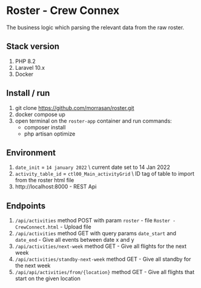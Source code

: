 # Roster - Crew Connex
The business logic which parsing the relevant data from the raw roster.

## Stack version
1. PHP 8.2
2. Laravel 10.x
3. Docker

## Install / run
1. git clone https://github.com/morrasan/roster.git
2. docker compose up 
3. open terminal on the `roster-app` container and run commands:
   - composer install
   - php artisan optimize 

## Environment
1. `date_init` = `14 january 2022` \\ current date set to 14 Jan 2022
2. `activity_table_id` = `ctl00_Main_activityGrid` \\ ID tag of table to import from the roster html file
3. http://localhost:8000 - REST Api 

## Endpoints
1. `/api/activities` method POST with param `roster` - file `Roster - CrewConnect.html` - Upload file
2. `/api/activities` method GET with query params `date_start` and `date_end` - Give all events between date x and y
3. `/api/activities/next-week` method GET - Give all flights for the next week
4. `/api/activities/standby-next-week` method GET - Give all standby for the next week
5. `/api/api/activities/from/{location}` method GET - Give all flights that start on the given location

